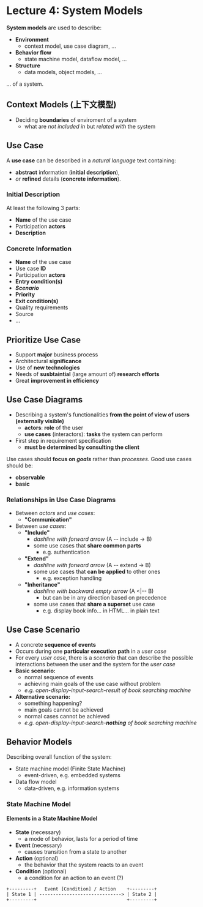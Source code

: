 # Lecture 4: System Models

**System models** are used to describe:

- **Environment**
  - context model, use case diagram, ...
- **Behavior flow**
  - state machine model, dataflow model, ...
- **Structure**
  - data models, object models, ...

... of a system.

## Context Models (上下文模型)

- Deciding **boundaries** of enviroment of a system
  - what are _not included in_ but _related with_ the system

## Use Case

A **use case** can be described in a _natural language_ text containing:

- **abstract** information (**initial description**),
- _or_ **refined** details (**concrete information**).

### Initial Description

At least the following 3 parts:

- **Name** of the use case
- Participation **actors**
- **Description**

### Concrete Information

- **Name** of the use case
- Use case **ID**
- Participation **actors**
- **Entry condition(s)**
- **_Scenario_**
- **Priority**
- **Exit condition(s)**
- Quality requirements
- Source
- ...

## Prioritize Use Case

- Support **major** business process
- Architectural **significance**
- Use of **new technologies**
- Needs of **susbtaintial** (large amount of) **research efforts**
- Great **improvement in efficiency**

## Use Case Diagrams

- Describing a system's functionalities **from the point of view of users (externally visible)**
  - **actors**: **role** of the user
  - **use cases** (interactors): **tasks** the system can perform
- First step in requirement specification
  - **must be determined by consulting the client**

Use cases should **focus on _goals_** rather than _processes_. Good use cases should be:

- **observable**
- **basic**

### Relationships in Use Case Diagrams

- Between _actors_ and _use cases_:
  - **"Communication"**
- Between _use cases_:
  - **"Include"**
    - _dashline with forward arrow_ (A -- include -> B)
    - some use cases that **share common parts**
      - e.g. authentication
  - **"Extend"**
    - _dashline with forward arrow_ (A -- extend -> B)
    - some use cases that **can be applied** to other ones
      - e.g. exception handling
  - **"Inheritance"**
    - _dashline with backward empty arrow_ (A \<|-- B)
      - but can be in any direction based on precedence
    - some use cases that **share a superset** use case
      - e.g. display book info... in HTML... in plain text

## Use Case Scenario

- A concrete **sequence of events**
- Occurs during one **particular execution path** in a _user case_
- For every _user case_, there is a _scenario_ that can describe the possible interactions between the user and the system for the _user case_
- **Basic scenario:**
  - normal sequence of events
  - achieving main goals of the use case without problem
  - _e.g. open-display-input-search-result of book searching machine_
- **Alternative scenario:**
  - something happening?
  - main goals cannot be achieved
  - normal cases cannot be achieved
  - _e.g. open-display-input-search-**nothing** of book searching machine_

## Behavior Models

Describing overall function of the system:

- State machine model (Finite State Machine)
  - event-driven, e.g. embedded systems
- Data flow model
  - data-driven, e.g. information systems

### State Machine Model

#### Elements in a State Machine Model

- **State** (necessary)
  - a mode of behavior, lasts for a period of time
- **Event** (necessary)
  - causes transition from a state to another
- **Action** (optional)
  - the behavior that the system reacts to an event
- **Condition** (optional)
  - a condition for an action to an event (?)

```
+---------+   Event [Condition] / Action    +---------+
| State 1 | ------------------------------> | State 2 |
+---------+                                 +---------+
```
